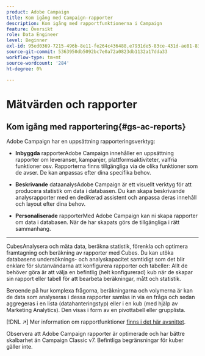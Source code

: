 ```yaml
---
product: Adobe Campaign
title: Kom igång med Campaign-rapporter
description: Kom igång med rapportfunktionerna i Campaign
feature: Översikt
role: Data Engineer
level: Beginner
exl-id: 95ed0369-7215-496b-8e11-fe264c436488,e7931de5-83ce-431d-ae81-83793d257550
source-git-commit: 5363950db5092bc7e0a72a0823db1132a17dda33
workflow-type: tm+mt
source-wordcount: '284'
ht-degree: 0%

---
```


# Mätvärden och rapporter

## Kom igång med rapportering{#gs-ac-reports}

Adobe Campaign har en uppsättning rapporteringsverktyg:

* **Inbyggda**
rapporterAdobe Campaign innehåller en uppsättning rapporter om leveranser, kampanjer, plattformsaktiviteter, valfria funktioner osv. Rapporterna finns tillgängliga via de olika funktioner som de avser. De kan anpassas efter dina specifika behov.

* **Beskrivande**
dataanalysAdobe Campaign är ett visuellt verktyg för att producera statistik om data i databasen. Du kan skapa beskrivande analysrapporter med en dedikerad assistent och anpassa deras innehåll och layout efter dina behov.

* **Personaliserade**
rapporterMed Adobe Campaign kan ni skapa rapporter om data i databasen. När de har skapats görs de tillgängliga i rätt sammanhang.

* ****
CubesAnalysera och mäta data, beräkna statistik, förenkla och optimera framtagning och beräkning av rapporter med Cubes.  Du kan utöka databasens undersöknings- och analyskapacitet samtidigt som det blir enklare för slutanvändarna att konfigurera rapporter och tabeller: Allt de behöver göra är att välja en befintlig (helt konfigurerad) kub när de skapar sin rapport eller tabell för att bearbeta beräkningar, mått och statistik.

Beroende på hur komplexa frågorna, beräkningarna och volymerna är kan de data som analyseras i dessa rapporter samlas in via en fråga och sedan aggregeras i en lista (datahanteringstyp) eller i en kub (med hjälp av Marketing Analytics). Den visas i form av en pivottabell eller grupplista.


[!DNL :arrow_upper_right:] Mer information om rapportfunktioner  [finns i det här avsnittet](https://experienceleague.adobe.com/docs/campaign-classic/using/reporting/reporting-in-adobe-campaign/about-adobe-campaign-reporting-tools.html).

Observera att Adobe Campaign rapporter är optimerade och har bättre skalbarhet än Campaign Classic v7. Befintliga begränsningar för kuber gäller inte.

